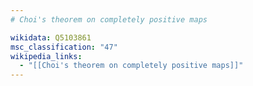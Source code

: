 ```yaml
---
# Choi's theorem on completely positive maps

wikidata: Q5103861
msc_classification: "47"
wikipedia_links:
  - "[[Choi's theorem on completely positive maps]]"
---
```

